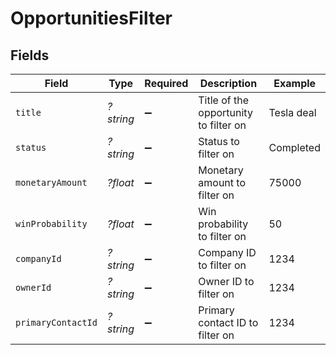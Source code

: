 # OpportunitiesFilter


## Fields

| Field                                 | Type                                  | Required                              | Description                           | Example                               |
| ------------------------------------- | ------------------------------------- | ------------------------------------- | ------------------------------------- | ------------------------------------- |
| `title`                               | *?string*                             | :heavy_minus_sign:                    | Title of the opportunity to filter on | Tesla deal                            |
| `status`                              | *?string*                             | :heavy_minus_sign:                    | Status to filter on                   | Completed                             |
| `monetaryAmount`                      | *?float*                              | :heavy_minus_sign:                    | Monetary amount to filter on          | 75000                                 |
| `winProbability`                      | *?float*                              | :heavy_minus_sign:                    | Win probability to filter on          | 50                                    |
| `companyId`                           | *?string*                             | :heavy_minus_sign:                    | Company ID to filter on               | 1234                                  |
| `ownerId`                             | *?string*                             | :heavy_minus_sign:                    | Owner ID to filter on                 | 1234                                  |
| `primaryContactId`                    | *?string*                             | :heavy_minus_sign:                    | Primary contact ID to filter on       | 1234                                  |